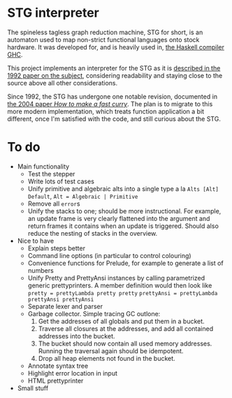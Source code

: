 STG interpreter
===============

The spineless tagless graph reduction machine, STG for short, is an automaton
used to map non-strict functional languages onto stock hardware. It was
developed for, and is heavily used in, [the Haskell compiler GHC][ghc].

This project implements an interpreter for the STG as it is [described in the
1992 paper on the subject][stg1992], considering readability and staying close
to the source above all other considerations.

Since 1992, the STG has undergone one notable revision, documented in [the 2004
paper *How to make a fast curry*][fastcurry]. The plan is to migrate to this
more modern implementation, which treats function application a bit different,
once I'm satisfied with the code, and still curious about the STG.

[ghc]: https://www.haskell.org/ghc/
[stg1992]: http://research.microsoft.com/apps/pubs/default.aspx?id=67083
[fastcurry]: http://research.microsoft.com/en-us/um/people/simonpj/papers/eval-apply/



To do
=====

- Main functionality
    - Test the stepper
    - Write lots of test cases
    - Unify primitive and algebraic alts into a single type a la
      `Alts [Alt] Default`, `Alt = Algebraic | Primitive`
    - Remove all `error`s
    - Unify the stacks to one; should be more instructional. For example, an
      update frame is very clearly flattened into the argument and return
      frames it contains when an update is triggered. Should also reduce the
      nesting of stacks in the overview.
- Nice to have
    - Explain steps better
    - Command line options (in particular to control colouring)
    - Convenience functions for Prelude, for example to generate a list of
      numbers
    - Unify Pretty and PrettyAnsi instances by calling parametrized generic
      prettyprinters. A member definition would then look like
      `pretty = prettyLambda pretty pretty`
      `prettyAnsi = prettyLambda prettyAnsi prettyAnsi`
    - Separate lexer and parser
    - Garbage collector. Simple tracing GC outlone:
        1. Get the addresses of all globals and put them in a bucket.
        2. Traverse all closures at the addresses, and add all contained
           addresses into the bucket.
        3. The bucket should now contain all used memory addresses. Running
           the traversal again should be idempotent.
        4. Drop all heap elements not found in the bucket.
    - Annotate syntax tree
    - Highlight error location in input
    - HTML prettyprinter
- Small stuff
